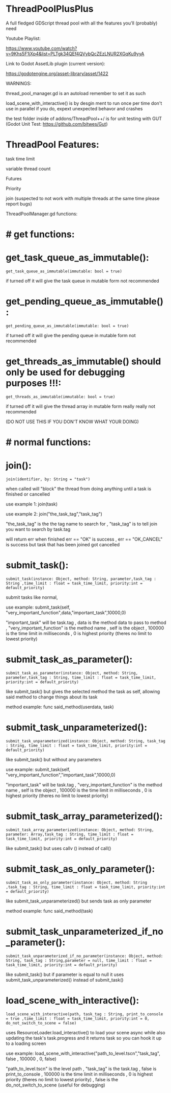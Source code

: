 # ThreadPoolPlusPlus 
A full fledged GDScript thread pool with all the features you'll (probably) need

Youtube Playlist:

https://www.youtube.com/watch?v=9Khs5F1jXp4&list=PLTgk34QEf4QVybQcZEzLNUR2XGqKu9yyA

Link to Godot AssetLib plugin (current version):

https://godotengine.org/asset-library/asset/1422

WARNINGS:

thread_pool_manager.gd is an autoload remember to set it as such

load_scene_with_interactive() is by desgin ment to run once per time don't use in parallel if you do, expext unexpected behavor and crashes

the test folder inside of addons/ThreadPool++/ is for unit testing with GUT (Godot Unit Test: https://github.com/bitwes/Gut)

# ThreadPool Features:
task time limit

variable thread count

Futures

Priority

join (suspected to not work with multiple threads at the same time please report bugs)

ThreadPoolManager.gd functions:

# # get functions:

# get_task_queue_as_immutable():
```GDScript
get_task_queue_as_immutable(immutable: bool = true)
```
if turned off it will give the task queue in mutable form not recommended

# get_pending_queue_as_immutable():
```GDScript
get_pending_queue_as_immutable(immutable: bool = true)
```
if turned off it will give the pending queue in mutable form not recommended

# get_threads_as_immutable() should only be used for debugging purposes !!!:
```GDScript
get_threads_as_immutable(immutable: bool = true)
```
if turned off it will give the thread array in mutable form really really not recommended

(DO NOT USE THIS IF YOU DON'T KNOW WHAT YOUR DOING)

# # normal functions:

# join():
```GDScript
join(identifier, by: String = "task")
```
when called will "block" the thread from doing anything until a task is finished or cancelled

use example 1: join(task)

use example 2: join("the_task_tag","task_tag")

"the_task_tag" is the the tag name to search for
, "task_tag" is to tell join you want to search by task.tag

will return err when finished err == "OK" is success , err == "OK_CANCEL" is success but task that has been joined got cancelled

# submit_task():
```GDScript
submit_task(instance: Object, method: String, parameter,task_tag : String ,time_limit : float = task_time_limit, priority:int = default_priority) 
```
submit tasks like normal,

use example: submit_task(self, "very_important_function",data,"important_task",10000,0)

"important_task" will be task.tag
, data is the method data to pass to method
, "very_important_function" is the method name
, self is the object
, 100000 is the time limit in milliseconds
, 0 is highest priority (theres no limit to lowest priority)

# submit_task_as_parameter():
```GDScript
submit_task_as_parameter(instance: Object, method: String, parameter,task_tag : String, time_limit : float = task_time_limit, priority:int = default_priority)
```
like submit_task() but gives the selected method the task as self, allowing said method to change things about its task 

method example: func said_method(userdata, task)

# submit_task_unparameterized():
```GDScript
submit_task_unparameterized(instance: Object, method: String, task_tag : String, time_limit : float = task_time_limit, priority:int = default_priority) 
```
like submit_task() but without any parameters

use example: submit_task(self, "very_important_function","important_task",10000,0)

"important_task" will be task.tag
, "very_important_function" is the method name
, self is the object
, 100000 is the time limit in milliseconds
, 0 is highest priority (theres no limit to lowest priority)

# submit_task_array_parameterized():
```GDScript
submit_task_array_parameterized(instance: Object, method: String, parameter: Array,task_tag : String, time_limit : float = task_time_limit, priority:int = default_priority)
```
like submit_task() but uses callv () instead of call()

# submit_task_as_only_parameter():
```GDScript
submit_task_as_only_parameter(instance: Object, method: String ,task_tag : String, time_limit : float = task_time_limit, priority:int = default_priority)
```
like submit_task_unparameterized() but sends task as only parameter 

method example: func said_method(task)

# submit_task_unparameterized_if_no_parameter():
```GDScript
submit_task_unparameterized_if_no_parameter(instance: Object, method: String, task_tag : String,parameter = null, time_limit : float = task_time_limit, priority:int = default_priority) 
```
like submit_task() but if parameter is equal to null it uses submit_task_unparameterized() instead of submit_task()

# load_scene_with_interactive():
```GDScript
load_scene_with_interactive(path, task_tag : String, print_to_console = true ,time_limit : float = task_time_limit, priority:int = 0, do_not_switch_to_scene = false)
```
uses ResourceLoader.load_interactive() to load your scene async while also updating the task's task.progress and it returns task so you can hook it up to a loading screen

use example: load_scene_with_interactive("path_to_level.tscn","task_tag", false , 100000 , 0, false)

"path_to_level.tscn" is the level path
, "task_tag" is the task.tag
, false is print_to_console
, 100000 is the time limit in milliseconds
, 0 is highest priority (theres no limit to lowest priority)
, false is the do_not_switch_to_scene (useful for debugging)

